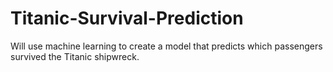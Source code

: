 # Titanic-Survival-Prediction
Will use machine learning to create a model that predicts which passengers survived the Titanic shipwreck.
